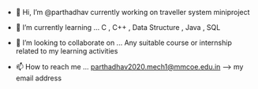 - 👋 Hi, I’m @parthadhav currently working on traveller system miniproject
     
- 🌱 I’m currently learning ...
      C , C++ , Data Structure ,  Java , SQL
- 💞️ I’m looking to collaborate on ...
     Any suitable course or internship related to my learning activities
- 📫 How to reach me ...
      parthadhav2020.mech1@mmcoe.edu.in   --> my email address

<!---
parthadhav/parthadhav is a ✨ special ✨ repository because its `README.md` (this file) appears on your GitHub profile.
You can click the Preview link to take a look at your changes.
--->
